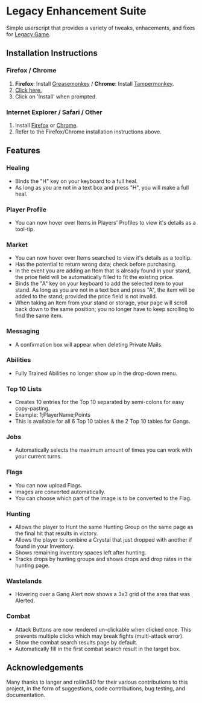 Legacy Enhancement Suite
========================
Simple userscript that provides a variety of tweaks, enhacements, and fixes for [Legacy Game](http://legacy-game.net/).

Installation Instructions
-------------------------
### Firefox / Chrome
1. **Firefox**: Install [Greasemonkey](https://addons.mozilla.org/en-US/firefox/addon/greasemonkey/) / **Chrome**: Install [Tampermonkey](https://chrome.google.com/webstore/detail/tampermonkey/dhdgffkkebhmkfjojejmpbldmpobfkfo).
2. [Click here.](https://github.com/rodmk/legacy_enhancement_suite/raw/master/legacy_enhancement_suite.user.js)
3. Click on 'Install' when prompted.

### Internet Explorer / Safari / Other
1. Install [Firefox](https://www.mozilla.org/firefox/) or [Chrome](https://www.google.com/chrome/).
2. Refer to the Firefox/Chrome installation instructions above.

Features
--------
### Healing
- Binds the "H" key on your keyboard to a full heal.
 - As long as you are not in a text box and press "H", you will make a full heal.

### Player Profile
- You can now hover over Items in Players' Profiles to view it's details as a tool-tip.

### Market
- You can now hover over Items searched to view it's details as a tooltip.
 - Has the potential to return wrong data; check before purchasing.
- In the event you are adding an Item that is already found in your stand, the price field will be automatically filled to fit the existing price.
- Binds the "A" key on your keyboard to add the selected item to your stand.
As long as you are not in a text box and press "A", the item will be added to the stand; provided the price field is not invalid.
- When taking an Item from your stand or storage, your page will scroll back down to the same position; you no longer have to keep scrolling to find the same item.

### Messaging
- A confirmation box will appear when deleting Private Mails.

### Abilities
- Fully Trained Abilities no longer show up in the drop-down menu.

### Top 10 Lists
- Creates 10 entries for the Top 10 separated by semi-colons for easy copy-pasting.
 - Example: 1;PlayerName;Points
 - This is available for all 6 Top 10 tables & the 2 Top 10 tables for Gangs.

### Jobs
- Automatically selects the maximum amount of times you can work with your current turns.

### Flags
- You can now upload Flags.
 - Images are converted automatically.
 - You can choose which part of the image is to be converted to the Flag.

### Hunting
- Allows the player to Hunt the same Hunting Group on the same page as the final hit that results in victory.
- Allows the player to combine a Crystal that just dropped with another if found in your Inventory.
- Shows remaining inventory spaces left after hunting.
- Tracks drops by hunting groups and shows drops and drop rates in the hunting page.

### Wastelands
- Hovering over a Gang Alert now shows a 3x3 grid of the area that was Alerted.

### Combat
- Attack Buttons are now rendered un-clickable when clicked once. This prevents multiple clicks which may break fights (multi-attack error).
- Show the combat search results page by default.
- Automatically fill in the first combat search result in the target box.

Acknowledgements
----------------
Many thanks to langer and rollin340 for their various contributions to this project, in the form of suggestions, code contributions, bug testing, and documentation.

